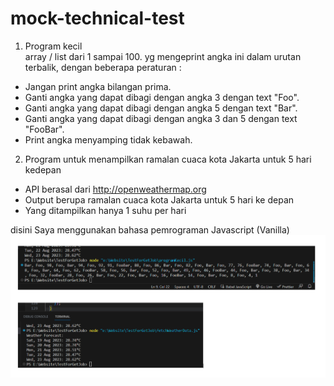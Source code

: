 # mock-technical-test
1. Program kecil    
array / list dari 1 sampai 100. yg mengeprint angka ini dalam urutan terbalik, dengan beberapa peraturan : 
- Jangan print angka bilangan prima.
- Ganti angka yang dapat dibagi dengan angka 3 dengan text "Foo".
- Ganti angka yang dapat dibagi dengan angka 5 dengan text "Bar".
- Ganti angka yang dapat dibagi dengan angka 3 dan 5 dengan text "FooBar".
- Print angka menyamping tidak kebawah.

2. Program untuk menampilkan ramalan cuaca kota Jakarta untuk 5 hari kedepan
- API berasal dari  http://openweathermap.org
- Output berupa ramalan cuaca kota Jakarta untuk 5 hari ke depan
- Yang ditampilkan hanya 1 suhu per hari

disini Saya menggunakan bahasa pemrograman Javascript (Vanilla) 
![screenshoot](https://github.com/ferytell/mock-technical-test-fery/raw/main/Screenshoot/ss.png)
